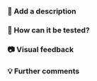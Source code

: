 ### :memo: Add a description

<!-- Provide a description of the goal and the implementation. -->

### :test_tube: How can it be tested?

<!-- The testing location or resource. -->
<!-- e.g http://localhost:3000-->

### :camera: Visual feedback

<!-- Showcase your feature if possible. -->

### :bulb: Further comments

<!-- Add anything else you want to mention. Bugs, refactors or tickets created from this task. -->
